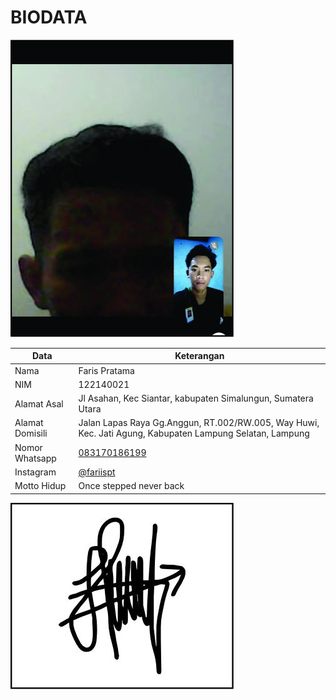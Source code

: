 # BIODATA

![Foto](021_foto.jpg)

| Data            | Keterangan |
| --------------- | ------------- |
| Nama            | Faris Pratama |
| NIM             | 122140021 |
| Alamat Asal     | Jl Asahan, Kec Siantar, kabupaten Simalungun, Sumatera Utara |
| Alamat Domisili | Jalan Lapas Raya Gg.Anggun, RT.002/RW.005, Way Huwi, Kec. Jati Agung, Kabupaten Lampung Selatan, Lampung |
| Nomor Whatsapp  | [083170186199](https://wa.me/+6283170186199) |
| Instagram       | [@fariispt](https://instagram.com/fariispt) |
| Motto Hidup     | Once stepped never back |

![TTD](021_ttd.jpg)

